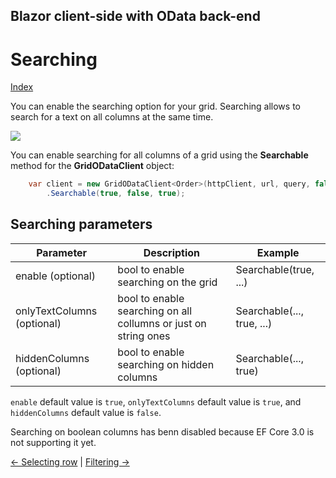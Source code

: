 ## Blazor client-side with OData back-end

# Searching

[Index](Documentation.md)

You can enable the searching option for your grid. Searching allows to search for a text on all columns at the same time.

![](../images/Searching.png)

You can enable searching for all columns of a grid using the **Searchable** method for the **GridODataClient** object:

```c#
    var client = new GridODataClient<Order>(httpClient, url, query, false, "ordersGrid", columns, 10, locale)
        .Searchable(true, false, true);
```

## Searching parameters

Parameter | Description | Example
--------- | ----------- | -------
enable (optional) | bool to enable searching on the grid | Searchable(true, ...)
onlyTextColumns (optional) | bool to enable searching on all collumns or just on string ones | Searchable(..., true, ...)
hiddenColumns (optional) | bool to enable searching on hidden columns | Searchable(..., true)

```enable``` default value is ```true```, ```onlyTextColumns``` default value is ```true```, and ```hiddenColumns``` default value is ```false```.

Searching on boolean columns has benn disabled because EF Core 3.0 is not supporting it yet.

[<- Selecting row](Selecting_row.md) | [Filtering ->](Filtering.md)